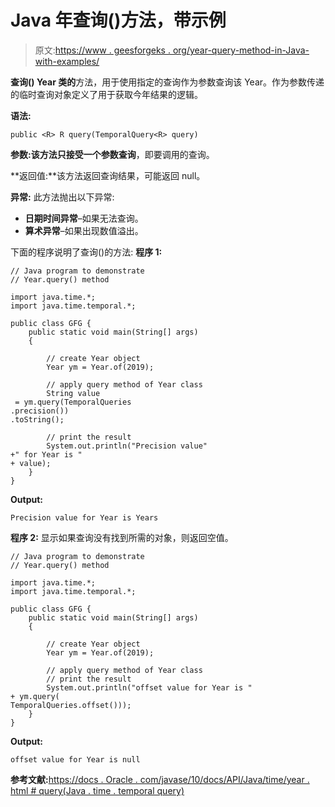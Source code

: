 # Java 年查询()方法，带示例

> 原文:[https://www . geesforgeks . org/year-query-method-in-Java-with-examples/](https://www.geeksforgeeks.org/year-query-method-in-java-with-examples/)

**查询() **Year** 类的**方法，用于使用指定的查询作为参数查询该 Year。作为参数传递的临时查询对象定义了用于获取今年结果的逻辑。

**语法:**

```
public <R> R query(TemporalQuery<R> query)

```

**参数:**该方法只接受一个参数**查询**，即要调用的查询。

**返回值:**该方法返回查询结果，可能返回 null。

**异常:**
此方法抛出以下异常:

*   **日期时间异常**–如果无法查询。
*   **算术异常**–如果出现数值溢出。

下面的程序说明了查询()的方法:
**程序 1:**

```
// Java program to demonstrate
// Year.query() method

import java.time.*;
import java.time.temporal.*;

public class GFG {
    public static void main(String[] args)
    {

        // create Year object
        Year ym = Year.of(2019);

        // apply query method of Year class
        String value
 = ym.query(TemporalQueries
.precision())
.toString();

        // print the result
        System.out.println("Precision value"
+" for Year is " 
+ value);
    }
}
```

**Output:**

```
Precision value for Year is Years

```

**程序 2:** 显示如果查询没有找到所需的对象，则返回空值。

```
// Java program to demonstrate
// Year.query() method

import java.time.*;
import java.time.temporal.*;

public class GFG {
    public static void main(String[] args)
    {

        // create Year object
        Year ym = Year.of(2019);

        // apply query method of Year class
        // print the result
        System.out.println("offset value for Year is " 
+ ym.query(
TemporalQueries.offset()));
    }
}
```

**Output:**

```
offset value for Year is null

```

**参考文献:**[https://docs . Oracle . com/javase/10/docs/API/Java/time/year . html # query(Java . time . temporal query)](https://docs.oracle.com/javase/10/docs/api/java/time/Year.html#query(java.time.temporal.TemporalQuery))